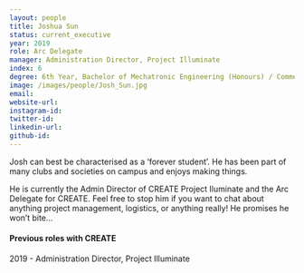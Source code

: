 ```yaml
---
layout: people
title: Joshua Sun
status: current_executive
year: 2019
role: Arc Delegate
manager: Administration Director, Project Illuminate
index: 6
degree: 6th Year, Bachelor of Mechatronic Engineering (Honours) / Commerce (Human Resources)
image: /images/people/Josh_Sun.jpg
email:
website-url: 
instagram-id: 
twitter-id: 
linkedin-url:
github-id: 
---
```

Josh can best be characterised as a ‘forever student’. He has been part of many clubs and societies on campus and enjoys making things. <br>

He is currently the Admin Director of CREATE Project Iluminate and the Arc Delegate for CREATE. Feel free to stop him if you want to chat about anything project management, logistics, or anything really! He promises he won’t bite… 

<h4>Previous roles with CREATE</h4>
2019 - Administration Director, Project Illuminate